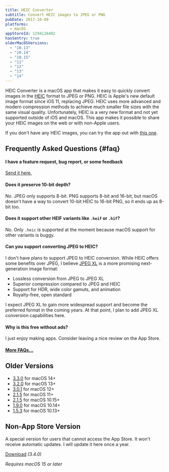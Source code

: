 ```yaml
---
title: HEIC Converter
subtitle: Convert HEIC images to JPEG or PNG
pubDate: 2017-10-09
platforms:
  - macOS
appStoreId: 1294126402
hasSentry: true
olderMacOSVersions:
  - "10.13"
  - "10.14"
  - "10.15"
  - "11"
  - "12"
  - "13"
  - "14"
---
```


HEIC Converter is a macOS app that makes it easy to quickly convert images in the [HEIC](https://www.macworld.co.uk/feature/iphone/what-is-heic-3660408/) format to JPEG or PNG. HEIC is Apple's new default image format since iOS 11, replacing JPEG. HEIC uses more advanced and modern compression methods to achieve much smaller file sizes with the same visual quality. Unfortunately, HEIC is a very new format and not yet supported outside of iOS and macOS. This app makes it possible to share your HEIC images on the web or with non-Apple users.

If you don't have any HEIC images, you can try the app out with [this one](/apps/heic-converter/heic-example.heic).

## Frequently Asked Questions {#faq}

#### I have a feature request, bug report, or some feedback

[Send it here.](https://o9-9.github.io/feedback?product=HEIC+Converter&referrer=Website-FAQ)

#### Does it preserve 10-bit depth?

No. JPEG only supports 8-bit. PNG supports 8-bit and 16-bit, but macOS doesn't have a way to convert 10-bit HEIC to 16-bit PNG, so it ends up as 8-bit too.

#### Does it support other HEIF variants like `.heif` or `.hif`?

No. Only `.heic` is supported at the moment because macOS support for other variants is buggy.

#### Can you support converting JPEG to HEIC?

I don't have plans to support JPEG to HEIC conversion. While HEIC offers some benefits over JPEG, I believe [JPEG XL](https://en.wikipedia.org/wiki/JPEG_XL) is a more promising next-generation image format:

- Lossless conversion from JPEG to JPEG XL
- Superior compression compared to JPEG and HEIC
- Support for HDR, wide color gamuts, and animation
- Royalty-free, open standard

I expect JPEG XL to gain more widespread support and become the preferred format in the coming years. At that point, I plan to add JPEG XL conversion capabilities here.

#### Why is this free without ads?

I just enjoy making apps. Consider leaving a nice review on the App Store.

#### [More FAQs…](/apps/faq)

## Older Versions

- [3.3.0](https://github.com/user-attachments/files/18555573/HEIC.Converter.3.3.0.-.macOS.14.zip) for macOS 14+
- [3.2.0](https://github.com/o9-9/meta/files/13981994/HEIC.Converter.3.2.0.-.macOS.13.zip) for macOS 13+
- [3.0.1](https://github.com/o9-9/meta/files/11401710/HEIC.Converter.3.0.1.-.macOS.12.zip) for macOS 12+
- [2.1.5](https://github.com/o9-9/meta/files/9218007/HEIC.Converter.2.1.5.-.macOS.11.zip) for macOS 11+
- [2.1.5](https://github.com/o9-9/meta/files/8817868/HEIC.Converter.2.1.5.-.macOS.10.15.zip) for macOS 10.15+
- [1.9.0](https://github.com/o9-9/meta/files/6715716/HEIC.Converter.1.9.0.-.macOS.10.14.zip) for macOS 10.14+
- [1.5.3](https://github.com/o9-9/meta/files/13539124/HEIC-Converter-for-macOS-10.13.zip) for macOS 10.13+

## Non-App Store Version

A special version for users that cannot access the App Store. It won't receive automatic updates. I will update it here once a year.

[Download](https://www.dropbox.com/scl/fi/67yxnp1eav42osqt2mlil/HEIC-Converter-3.4.0-1737966500.zip?rlkey=idqv2y6fmgyzwjlmkukr5ch26&raw=1) _(3.4.0)_

_Requires macOS 15 or later_
